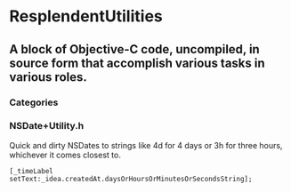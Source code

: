 ResplendentUtilities
====================

## A block of Objective-C code, uncompiled, in source form that accomplish various tasks in various roles. 

### Categories

### NSDate+Utility.h

Quick and dirty NSDates to strings like 4d for 4 days or 3h for three hours, whichever it comes closest to.

	[_timeLabel setText:_idea.createdAt.daysOrHoursOrMinutesOrSecondsString];
	
